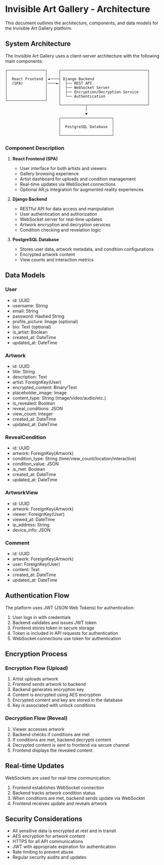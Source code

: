 # Invisible Art Gallery - Architecture

This document outlines the architecture, components, and data models for the Invisible Art Gallery platform.

## System Architecture

The Invisible Art Gallery uses a client-server architecture with the following main components:

```
┌─────────────────┐     ┌───────────────────────────────────────┐
│                 │     │                                       │
│  React Frontend │◄────┤ Django Backend                        │
│  (SPA)          │────►│  ├── REST API                         │
│                 │     │  ├── WebSocket Server                 │
│                 │     │  ├── Encryption/Decryption Service    │
│                 │     │  └── Authentication                   │
└─────────────────┘     │                                       │
                        └───────────┬───────────────────────────┘
                                    │
                                    ▼
                        ┌───────────────────────┐
                        │                       │
                        │  PostgreSQL Database  │
                        │                       │
                        └───────────────────────┘
```

### Component Description

1. **React Frontend (SPA)**
   - User interface for both artists and viewers
   - Gallery browsing experience
   - Artist dashboard for uploads and condition management
   - Real-time updates via WebSocket connections
   - Optional AR.js integration for augmented reality experiences

2. **Django Backend**
   - RESTful API for data access and manipulation
   - User authentication and authorization
   - WebSocket server for real-time updates
   - Artwork encryption and decryption services
   - Condition checking and revelation logic

3. **PostgreSQL Database**
   - Stores user data, artwork metadata, and condition configurations
   - Encrypted artwork content
   - View counts and interaction metrics

## Data Models

### User
- id: UUID
- username: String
- email: String
- password: Hashed String
- profile_picture: Image (optional)
- bio: Text (optional)
- is_artist: Boolean
- created_at: DateTime
- updated_at: DateTime

### Artwork
- id: UUID
- title: String
- description: Text
- artist: ForeignKey(User)
- encrypted_content: Binary/Text
- placeholder_image: Image
- content_type: String (image/video/audio/etc.)
- is_revealed: Boolean
- reveal_conditions: JSON
- view_count: Integer
- created_at: DateTime
- updated_at: DateTime

### RevealCondition
- id: UUID
- artwork: ForeignKey(Artwork)
- condition_type: String (time/view_count/location/interactive)
- condition_value: JSON
- is_met: Boolean
- created_at: DateTime
- updated_at: DateTime

### ArtworkView
- id: UUID
- artwork: ForeignKey(Artwork)
- viewer: ForeignKey(User)
- viewed_at: DateTime
- ip_address: String
- device_info: JSON

### Comment
- id: UUID
- artwork: ForeignKey(Artwork)
- user: ForeignKey(User)
- content: Text
- created_at: DateTime
- updated_at: DateTime

## Authentication Flow

The platform uses JWT (JSON Web Tokens) for authentication:

1. User logs in with credentials
2. Backend validates and issues JWT token
3. Frontend stores token in secure storage
4. Token is included in API requests for authentication
5. WebSocket connections use token for authentication

## Encryption Process

### Encryption Flow (Upload)
1. Artist uploads artwork
2. Frontend sends artwork to backend
3. Backend generates encryption key
4. Content is encrypted using AES encryption
5. Encrypted content and key are stored in the database
6. Key is associated with unlock conditions

### Decryption Flow (Reveal)
1. Viewer accesses artwork
2. Backend checks if conditions are met
3. If conditions are met, backend decrypts content
4. Decrypted content is sent to frontend via secure channel
5. Frontend displays the revealed content

## Real-time Updates

WebSockets are used for real-time communication:

1. Frontend establishes WebSocket connection
2. Backend tracks artwork condition status
3. When conditions are met, backend sends update via WebSocket
4. Frontend receives update and reveals artwork

## Security Considerations

- All sensitive data is encrypted at rest and in transit
- AES encryption for artwork content
- HTTPS for all API communications
- JWT with appropriate expiration for authentication
- Rate limiting to prevent abuse
- Regular security audits and updates 